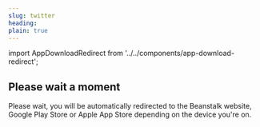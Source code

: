 ```yaml
---
slug: twitter
heading: 
plain: true
---
```


import AppDownloadRedirect from '../../components/app-download-redirect';

<AppDownloadRedirect/>

## Please wait a moment

Please wait, you will be automatically redirected to the Beanstalk website, Google Play Store or Apple App Store depending on the device you're on.